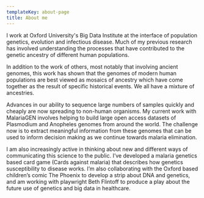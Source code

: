 ```yaml
---
templateKey: about-page
title: About me
---
```

I work at Oxford University's Big Data Institute at the interface of population genetics, evolution and infectious disease. Much of my previous research has involved understanding the processes that have contributed to the genetic ancestry of different human populations.

In addition to the work of others, most notably that involving ancient genomes, this work has shown that the genomes of modern human populations are best viewed as mosaics of ancestry which have come together as the result of specific historical events. We all have a mixture of ancestries.

Advances in our ability to sequence large numbers of samples quickly and cheaply are now spreading to non-human organisms. My current work with MalariaGEN involves helping to build large open access datasets of Plasmodium and Anopheles genomes from around the world. The challenge now is to extract meaningful information from these genomes that can be used to inform decision making as we continue towards malaria elimination.

I am also increasingly active in thinking about new and different ways of communicating this science to the public. I’ve developed a malaria genetics based card game (Cards against malaria) that describes how genetics susceptibility to disease works. I’m also collaborating with the Oxford based children’s comic The Phoenix to develop a strip about DNA and genetics, and am working with playwright Beth Flintoff to produce a play about the future use of genetics and big data in healthcare.
